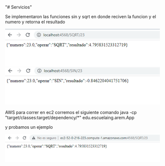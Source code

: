 "# Servicios"


Se implementaron las funciones sin y sqrt en donde
reciven la funcion y el numero y retorna el resultado

![](img/sqrt.PNG)
![](img/SIN.PNG)

AWS
 para correr en ec2 corremos el siguiente comando java -cp "target/classes:target/dependency/*" edu.escuelaing.arem.App

y probamos un ejemplo

![](img/aws.png)
